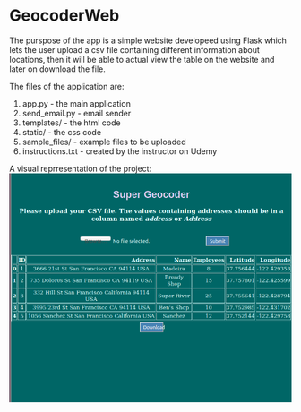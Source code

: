 # GeocoderWeb

The purspose of the app is a simple website developeed using Flask which lets the user upload a csv file containing different information about locations, then it will be able to actual view the table on the website and later on download the file.


The files of the application are:
  1. app.py - the main application
  2. send_email.py - email sender
  3. templates/ - the html code
  4. static/ - the css code
  5. sample_files/ - example files to be uploaded
  6. instructions.txt - created by the instructor on Udemy
 

A visual reprresentation of the project:
![capture](demo.png)

